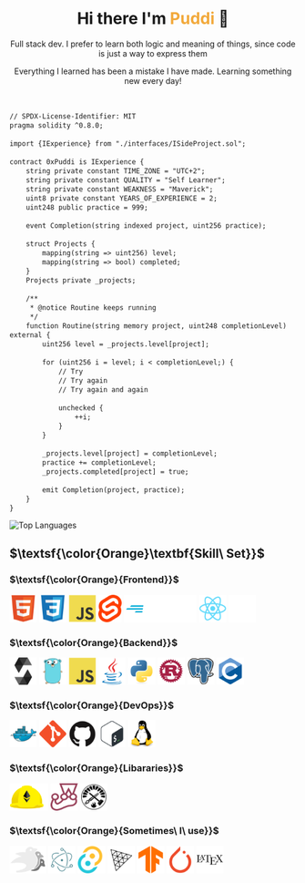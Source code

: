 <h1 align="center">Hi there I'm <span style="color: #F2A93B">Puddi</span> 👋</h1>

<div  align="center">
    <p>Full stack dev. I prefer to learn both logic and meaning of things, since code is just a way to express them</p>
    <p>Everything I learned has been a mistake I have made. Learning something new every day!</p>
</div>

</br>

```solidity
// SPDX-License-Identifier: MIT
pragma solidity ^0.8.0;

import {IExperience} from "./interfaces/ISideProject.sol";

contract 0xPuddi is IExperience {
    string private constant TIME_ZONE = "UTC+2";
    string private constant QUALITY = "Self Learner";
    string private constant WEAKNESS = "Maverick";
    uint8 private constant YEARS_OF_EXPERIENCE = 2;
    uint248 public practice = 999;

    event Completion(string indexed project, uint256 practice);

    struct Projects {
        mapping(string => uint256) level;
        mapping(string => bool) completed;
    }
    Projects private _projects;

    /**
     * @notice Routine keeps running
     */
    function Routine(string memory project, uint248 completionLevel) external {
        uint256 level = _projects.level[project];

        for (uint256 i = level; i < completionLevel;) {
            // Try
            // Try again
            // Try again and again

            unchecked {
                ++i;
            }
        }

        _projects.level[project] = completionLevel;
        practice += completionLevel;
        _projects.completed[project] = true;

        emit Completion(project, practice);
    }
}
```

<picture display="absolute">
    <source
        srcset="https://github-readme-stats.vercel.app/api/top-langs/?username=0xPuddi&layout=normal&custom_title=What+I+Like&bg_color=0E1116&border_color=0E1116&title_color=F2A93B&text_color=f5c275"
        media="(prefers-color-scheme: dark)"
    >
    <source
        srcset="https://github-readme-stats.vercel.app/api/top-langs/?username=0xPuddi&layout=normal&custom_title=What+I+Like&&title_color=f5c275&text_color=F2A93B"
        media="(prefers-color-scheme: light), (prefers-color-scheme: no-preference)"
    >
    <img
        src="https://github-readme-stats.vercel.app/api/top-langs/?username=0xPuddi&layout=normal"
        alt="Top Languages"
    >
</picture>


## $\textsf{\color{Orange}\textbf{Skill\ Set}}$
### $\textsf{\color{Orange}{Frontend}}$
<p float="left">
  <img src="./assets/Logos/html5-original.svg" height="48px">
  <img src="./assets/Logos/css3-original.svg" height="48px">
  <img src="./assets/Logos/javascript-original.svg" height="48px">
  <img src="./assets/Logos/svelte-original.svg" height="48px">
  <picture>
    <source
        srcset="./assets/Logos/fiber-original-black.svg"
        media="(prefers-color-scheme: light), (prefers-color-scheme: no-preference)"
        height="48px"
    >
    <source
        srcset="./assets/Logos/fiber-original.svg"
        media="(prefers-color-scheme: dark)"
        height="48px"
    >
    <img
        src="./assets/Logos/fiber-original.svg"
        height="48px"
    >
  </picture>
  <img src="./assets/Logos/react-original.svg" height="48px">
  <picture>
    <source
        srcset="./assets/Logos/nextjs-original.svg"
        media="(prefers-color-scheme: light), (prefers-color-scheme: no-preference)"
        height="48px"
    >
    <source
        srcset="./assets/Logos/nextjs-original-white.svg"
        media="(prefers-color-scheme: dark)"
        height="48px"
    >
    <img
        src="./assets/Logos/nextjs-original-white.svg"
        height="48px"
    >
  </picture>
</p>

### $\textsf{\color{Orange}{Backend}}$
<p float="left">
  <picture>
    <source
        srcset="./assets/Logos/solidity-original.svg"
        media="(prefers-color-scheme: light), (prefers-color-scheme: no-preference)"
        height="48px"
    >
    <source
        srcset="./assets/Logos/solidity-original-white.svg"
        media="(prefers-color-scheme: dark)"
        height="48px"
    >
    <img
        src="./assets/Logos/solidity-original.svg"
        height="48px"
    >
  </picture>
  <img src="./assets/Logos/go-original.svg" height="48px">
  <img src="./assets/Logos/javascript-original.svg" height="48px">
  <img src="./assets/Logos/java-original.svg" height="48px">
  <img src="./assets/Logos/python-original.svg" height="48px">
  <img src="./assets/Logos/rust-original.svg" height="48px">
  <img src="./assets/Logos/postgresql-original.svg" height="48px">
  <img src="./assets/Logos/c-original.svg" height="48px">
</p>

### $\textsf{\color{Orange}{DevOps}}$
<p float="left">
  <img src="./assets/Logos/docker-original.svg" height="48px">
  <img src="./assets/Logos/git-plain.svg" height="48px">
  <picture>
    <source
        srcset="./assets/Logos/github-original.svg"
        media="(prefers-color-scheme: light), (prefers-color-scheme: no-preference)"
        height="48px"
    >
    <source
        srcset="./assets/Logos/github-original-white.svg"
        media="(prefers-color-scheme: dark)"
        height="48px"
    >
    <img
        src="./assets/Logos/github-original.svg"
        height="48px"
    >
  </picture>
  <picture>
    <source
        srcset="./assets/Logos/bash-original.svg"
        media="(prefers-color-scheme: light), (prefers-color-scheme: no-preference)"
        height="48px"
    >
    <source
        srcset="./assets/Logos/bash-original-white.svg"
        media="(prefers-color-scheme: dark)"
        height="48px"
    >
    <img
        src="./assets/Logos/bash-original.svg"
        height="48px"
    >
  </picture>
  <img src="./assets/Logos/linux-original.svg" height="48px">
</p>

### $\textsf{\color{Orange}{Libararies}}$
<p float="left">
  <img src="./assets/Logos/hardhat-original.svg" height="48px">
  <img src="./assets/Logos/jest-plain.svg" height="48px">
  <img src="./assets/Logos/foundry-original.png" height="48px">
</p>

### $\textsf{\color{Orange}{Sometimes\ I\ use}}$
<p float="left">
  <img src="./assets/Logos/bevy-original.svg" height="48px">
  <img src="./assets/Logos/electron-original.svg" height="48px">
  <img src="./assets/Logos/tauri-original.svg" height="48px">
  <picture>
    <source
        srcset="./assets/Logos/threejs-original.svg"
        media="(prefers-color-scheme: light), (prefers-color-scheme: no-preference)"
        height="48px"
    >
    <source
        srcset="./assets/Logos/threejs-original-white.svg"
        media="(prefers-color-scheme: dark)"
        height="48px"
    >
    <img
        src="./assets/Logos/threejs-original.svg"
        height="48px"
    >
  </picture>
  <img src="./assets/Logos/tensorflow-original.svg" height="48px">
  <img src="./assets/Logos/pytorch-original.svg" height="48px">
  <picture>
    <source
        srcset="./assets/Logos/latex-original.svg"
        media="(prefers-color-scheme: light), (prefers-color-scheme: no-preference)"
        height="48px"
    >
    <source
        srcset="./assets/Logos/latex-original-white.svg"
        media="(prefers-color-scheme: dark)"
        height="48px"
    >
    <img
        src="./assets/Logos/latex-original.svg"
        height="48px"
    >
  </picture>
</p>